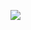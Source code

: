 <!-- [![Linkedin Badge](https://img.shields.io/badge/-guligon90-6633cc?style=flat-square&labelColor=6633cc&logo=linkedin&logoColor=white&link=https://www.linkedin.com/in/guligon90/)](https://www.linkedin.com/in/guligon90/)

[![Medium](https://img.shields.io/badge/-@guligon90-12100E?style=flat-square&labelColor=12100E&logo=medium&logoColor=white&link=https://medium.com/@guligon90/)](https://medium.com/@guligon90) -->

![](https://komarev.com/ghpvc/?username=guligon90)
